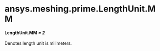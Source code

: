 <a id="ansys-meshing-prime-lengthunit-mm"></a>

# ansys.meshing.prime.LengthUnit.MM

<a id="ansys.meshing.prime.LengthUnit.MM"></a>

#### LengthUnit.MM *= 2*

Denotes length unit is milimeters.

<!-- !! processed by numpydoc !! -->
